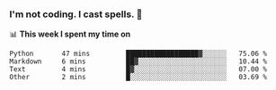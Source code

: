 ### I'm not coding. I cast spells. 🎩

📊 **This week I spent my time on**
<!--START_SECTION:waka-->

```text
Python       47 mins         ██████████████████▓░░░░░░   75.06 %
Markdown     6 mins          ██▓░░░░░░░░░░░░░░░░░░░░░░   10.44 %
Text         4 mins          █▓░░░░░░░░░░░░░░░░░░░░░░░   07.00 %
Other        2 mins          █░░░░░░░░░░░░░░░░░░░░░░░░   03.69 %
```

<!--END_SECTION:waka-->

